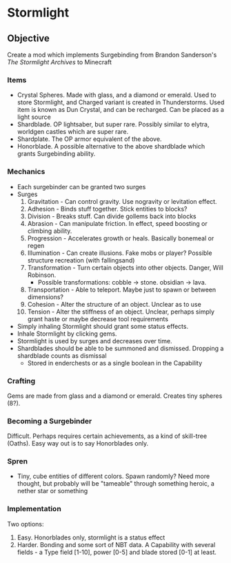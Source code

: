 Stormlight
=========

## Objective

Create a mod which implements Surgebinding from Brandon Sanderson's *The Stormlight Archives* to Minecraft

### Items
 * Crystal Spheres. Made with glass, and a diamond or emerald. Used to store Stormlight, and Charged variant is created in Thunderstorms. Used item is known as Dun Crystal, and can be recharged. Can be placed as a light source 
 * Shardblade. OP lightsaber, but super rare. Possibly similar to elytra, worldgen castles which are super rare.
 * Shardplate. The OP armor equivalent of the above.
 * Honorblade. A possible alternative to the above shardblade which grants Surgebinding ability. 
 ### Mechanics
* Each surgebinder can be granted two surges
* Surges
  1. Gravitation - Can control gravity. Use nogravity or levitation effect.
  2. Adhesion - Binds stuff together. Stick entities to blocks?
  3. Division - Breaks stuff. Can divide gollems back into blocks
  4. Abrasion - Can manipulate friction. In effect, speed boosting or climbing ability.
  5. Progression - Accelerates growth or heals. Basically bonemeal or regen
  6. Illumination - Can create illusions. Fake mobs or player? Possible structure recreation (with fallingsand)
  7. Transformation - Turn certain objects into other objects. Danger, Will Robinson.
      * Possible transformations: cobble -> stone. obsidian -> lava. 
  8. Transportation - Able to teleport. Maybe just to spawn or between dimensions?
  9. Cohesion - Alter the structure of an object. Unclear as to use
  10. Tension - Alter the stiffness of an object. Unclear, perhaps simply grant haste or maybe decrease tool requirements
* Simply inhaling Stormlight should grant some status effects.
* Inhale Stormlight by clicking gems. 
* Stormlight is used by surges and decreases over time.
* Shardblades should be able to be summoned and dismissed. Dropping a shardblade counts as dismissal
  * Stored in enderchests or as a single boolean in the Capability
### Crafting
Gems are made from glass and a diamond or emerald. Creates tiny spheres (8?).
### Becoming a Surgebinder
Difficult. Perhaps requires certain achievements, as a kind of skill-tree (Oaths). Easy way out is to say Honorblades only.
### Spren
 * Tiny, cube entities of different colors. Spawn randomly? Need more thought, but probably will be "tameable" through something heroic, a nether star or something
### Implementation
Two options:
1. Easy. Honorblades only, stormlight is a status effect
2. Harder. Bonding and some sort of NBT data. A Capability with several fields - a Type field [1-10], power [0-5] and blade stored [0-1] at least.